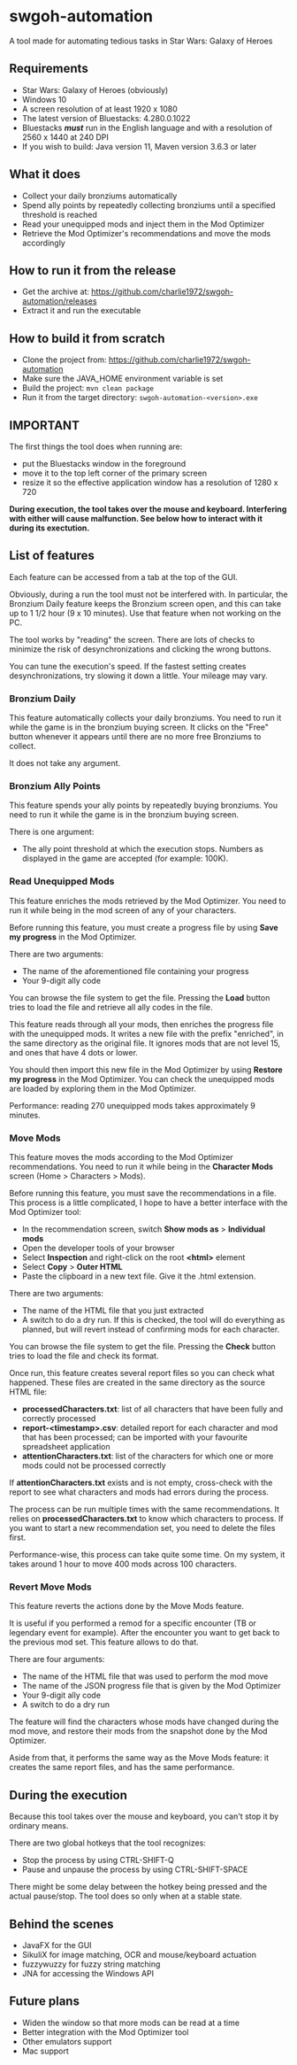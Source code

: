 # swgoh-automation
A tool made for automating tedious tasks in Star Wars: Galaxy of Heroes

## Requirements
* Star Wars: Galaxy of Heroes (obviously)
* Windows 10
* A screen resolution of at least 1920 x 1080
* The latest version of Bluestacks: 4.280.0.1022
* Bluestacks ***must*** run in the English language and with a resolution of 2560 x 1440 at 240 DPI
* If you wish to build: Java version 11, Maven version 3.6.3 or later

## What it does
* Collect your daily bronziums automatically
* Spend ally points by repeatedly collecting bronziums until a specified threshold  is reached
* Read your unequipped mods and inject them in the Mod Optimizer
* Retrieve the Mod Optimizer's recommendations and move the mods accordingly

## How to run it from the release
* Get the archive at: https://github.com/charlie1972/swgoh-automation/releases
* Extract it and run the executable
  
## How to build it from scratch
* Clone the project from: https://github.com/charlie1972/swgoh-automation
* Make sure the JAVA_HOME environment variable is set
* Build the project: `mvn clean package`
* Run it from the target directory: `swgoh-automation-<version>.exe` 

## IMPORTANT
The first things the tool does when running are:
* put the Bluestacks window in the foreground
* move it to the top left corner of the primary screen
* resize it so the effective application window has a resolution of 1280 x 720

**During execution, the tool takes over the mouse and keyboard. Interfering with either will cause malfunction. See below how to interact with it during its exectution.**

## List of features
Each feature can be accessed from a tab at the top of the GUI.

Obviously, during a run the tool must not be interfered with. In particular, the Bronzium Daily feature keeps the Bronzium screen open, and this can take up to 1 1/2 hour (9 x 10 minutes). Use that feature when not working on the PC.

The tool works by "reading" the screen. There are lots of checks to minimize the risk of desynchronizations and clicking the wrong buttons.

You can tune the execution's speed. If the fastest setting creates desynchronizations, try slowing it down a little. Your mileage may vary. 

### Bronzium Daily
This feature automatically collects your daily bronziums. You need to run it while the game is in the bronzium buying screen. It clicks on the "Free" button whenever it appears until there are no more free Bronziums to collect.

It does not take any argument.

### Bronzium Ally Points
This feature spends your ally points by repeatedly buying bronziums. You need to run it while the game is in the bronzium buying screen.

There is one argument:
* The ally point threshold at which the execution stops. Numbers as displayed in the game are accepted (for example: 100K).

### Read Unequipped Mods
This feature enriches the mods retrieved by the Mod Optimizer. You need to run it while being in the mod screen of any of your characters.

Before running this feature, you must create a progress file by using **Save my progress** in the Mod Optimizer.

There are two arguments:
* The name of the aforementioned file containing your progress 
* Your 9-digit ally code

You can browse the file system to get the file. Pressing the **Load** button tries to load the file and retrieve all ally codes in the file. 

This feature reads through all your mods, then enriches the progress file with the unequipped mods. It writes a new file with the prefix "enriched", in the same directory as the original file. It ignores mods that are not level 15, and ones that have 4 dots or lower.

You should then import this new file in the Mod Optimizer by using **Restore my progress** in the Mod Optimizer. You can check the unequipped mods are loaded by exploring them in the Mod Optimizer.

Performance: reading 270 unequipped mods takes approximately 9 minutes. 

### Move Mods
This feature moves the mods according to the Mod Optimizer recommendations. You need to run it while being in the **Character Mods** screen (Home > Characters > Mods).

Before running this feature, you must save the recommendations in a file. This process is a little complicated, I hope to have a better interface with the Mod Optimizer tool:
* In the recommendation screen, switch **Show mods as** > **Individual mods**
* Open the developer tools of your browser
* Select **Inspection** and right-click on the root **\<html>** element
* Select **Copy** > **Outer HTML**
* Paste the clipboard in a new text file. Give it the .html extension.

There are two arguments:
* The name of the HTML file that you just extracted
* A switch to do a dry run. If this is checked, the tool will do everything as planned, but will revert instead of confirming mods for each character.

You can browse the file system to get the file. Pressing the **Check** button tries to load the file and check its format.

Once run, this feature creates several report files so you can check what happened. These files are created in the same directory as the source HTML file:
* **processedCharacters.txt**: list of all characters that have been fully and correctly processed
* **report-\<timestamp>.csv**: detailed report for each character and mod that has been processed; can be imported with your favourite spreadsheet application
* **attentionCharacters.txt**: list of the characters for which one or more mods could not be processed correctly

If **attentionCharacters.txt** exists and is not empty, cross-check with the report to see what characters and mods had errors during the process.

The process can be run multiple times with the same recommendations. It relies on **processedCharacters.txt** to know which characters to process. If you want to start a new recommendation set, you need to delete the files first.

Performance-wise, this process can take quite some time. On my system, it takes around 1 hour to move 400 mods across 100 characters. 

### Revert Move Mods
This feature reverts the actions done by the Move Mods feature.

It is useful if you performed a remod for a specific encounter (TB or legendary event for example). After the encounter you want to get back to the previous mod set. This feature allows to do that.

There are four arguments:
* The name of the HTML file that was used to perform the mod move
* The name of the JSON progress file that is given by the Mod Optimizer
* Your 9-digit ally code
* A switch to do a dry run

The feature will find the characters whose mods have changed during the mod move, and restore their mods from the snapshot done by the Mod Optimizer.

Aside from that, it performs the same way as the Move Mods feature: it creates the same report files, and has the same performance.  

## During the execution
Because this tool takes over the mouse and keyboard, you can't stop it by ordinary means.

There are two global hotkeys that the tool recognizes:
* Stop the process by using CTRL-SHIFT-Q
* Pause and unpause the process by using CTRL-SHIFT-SPACE

There might be some delay between the hotkey being pressed and the actual pause/stop. The tool does so only when at a stable state.

## Behind the scenes
* JavaFX for the GUI
* SikuliX for image matching, OCR and mouse/keyboard actuation
* fuzzywuzzy for fuzzy string matching
* JNA for accessing the Windows API

## Future plans
* Widen the window so that more mods can be read at a time
* Better integration with the Mod Optimizer tool
* Other emulators support
* Mac support
